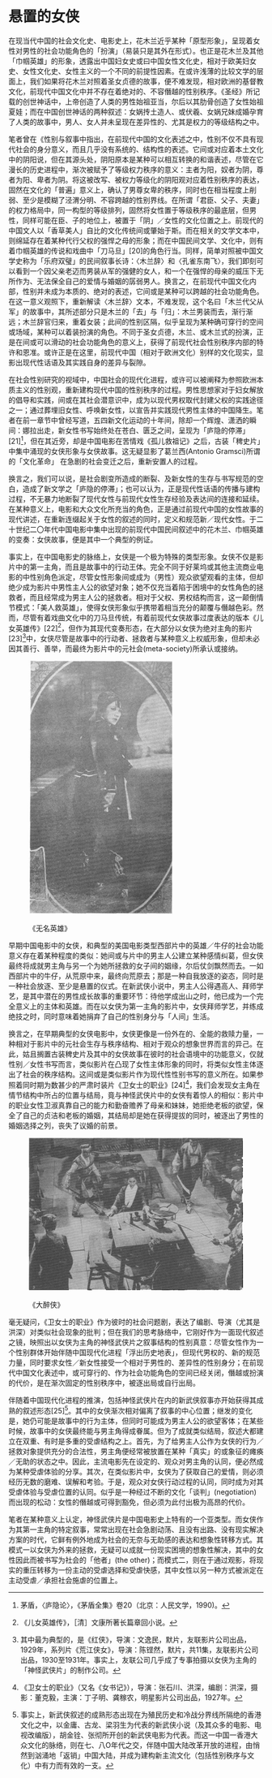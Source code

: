 # 悬置的女侠



在现当代中国的社会文化史、电影史上，花木兰近乎某种「原型形象」，呈现着女性对男性的社会功能角色的「扮演」（易装只是其外在形式）。也正是花木兰及其他「巾帼英雄」的形象，透露出中国妇女史或曰中国女性文化史，相对于欧美妇女史、女性文化史、女性主义的一个不同的前提性因素。在或许浅薄的比较文学的层面上，我们如果将花木兰对照着圣女贞德的故事，便不难发现，相对欧洲的基督教文化，前现代中国文化中并不存在着绝对的、不容僭越的性别秩序。《圣经》所记载的创世神话中，上帝创造了人类的男性始祖亚当，尔后以其肋骨创造了女性始祖夏娃；而在中国创世神话的两种叙述：女娲抟土造人、或伏羲、女娲兄妹成婚孕育了人类的故事中，男人、女人并未呈现在差异性的、尤其是权力的等级结构之中。

笔者曾在《性别与叙事中指出，在前现代中国的文化表述之中，性别不仅不具有现代社会的身分意义，而且几乎没有系统的、结构性的表述。它间或对应着本土文化中的阴阳说，但在其源头处，阴阳原本是某种可以相互转换的和谐表述，尽管在它漫长的历史进程中，渐次被赋予了等级权力秩序的意义：主者为阳，奴者为阴，尊者为阳、卑者为阴。将这被改写、被权力等级化的阴阳观对应着性别秩序的表达，固然在文化的「普遍」意义上，确认了男尊女卑的秩序，同时也在相当程度上削弱、至少是模糊了泾渭分明、不容跨越的性别界线。在所谓「君臣、父子、夫妻」的权力格局中，同一构型的等级排列，固然将女性置于等级秩序的最底层，但男性，同样可能在臣、子的地位上，被置于「阴」／女性的文化位置之上。前现代的中国文人以「香草美人」自比的文化传统间或肇始于斯。而在相关的文学文本中，则绵延存在着某种代行父权的强悍之母的形象；而在中国民间文学、文化中，则有着巾帼英雄的传说和戏曲中「刀马旦」\[20]的角色行当。同样，简单对照被中国文学史称为「乐府双璧」的民间叙事长诗：〈木兰辞〉和〈孔雀东南飞〉，我们即刻可以看到一个因父亲老迈而男装从军的强健的女人，和一个在强悍的母亲的威压下无所作为、无法保全自己的爱情与婚姻的孱弱男人。换言之，在前现代中国文化内部，性别并未成为本质的、绝对的表述，它间或是某种可以跨越的社会功能角色。在这一意义观照下，重新解读〈木兰辞〉文本，不难发现，这个名曰「木兰代父从军」的故事中，其所述部分只是木兰的「去」与「归」：木兰男装而去，渐行渐远；木兰辞官归来，重着女装；此间的性别区隔，似乎呈现为某种确可穿行的空间或场域，某种可以着装扮演的角色。不同于圣女贞德，木兰、或木兰式的扮演，正是在间或可以滑动的社会功能角色的意义上，获得了前现代社会性别秩序内部的特许和恩准。或许正是在这里，前现代中国（相对于欧洲文化）别样的文化现实，显影出现代性话语及其实践自身的差异与裂隙。

在社会性别研究的视域中，中国社会的现代化进程，或许可以被阐释为参照欧洲本质主义的性别观，重新建构现代中国的性别秩序的过程。男性思想家对于妇女解放的倡导和实践，间或在其社会潜意识中，成为以现代男权取代封建父权的实践途径之一；通过葬埋旧女性、呼唤新女性，以宣告并实践现代男性主体的中国降生。笔者在前一章节中曾经写道，五四新文化运动的十年间，除却一个辉煌、潇洒的瞬间：娜拉出走，新女性书写始终处在苍白、匮乏之间，呈现为「庐隐的停滞」\[21][^1]，但在其近旁，却是中国电影在苦情戏《孤儿救祖记》之后，古装「稗史片」中集中涌现的女侠形象与女侠故事。这无疑显影了葛兰西(Antonio Gramsci)所谓的「文化革命」 在急剧的社会变迁之后，重新安置人的过程。

换言之，我们可以说，是社会剧变所造成的断裂、及新女性的生存与书写规范的空白，造成了新文学之「庐隐的停滞」；也可以认为，正是现代性话语的传播与建构过程，不无暴力地断裂了现代女性与前现代女性生存经验及表达间的连接和延续。在某种意义上，电影和大众文化所充当的角色，正是通过前现代中国的女性故事的现代讲述，在重新连缀起关于女性的叙述的同时，定义和规范新／现代女性。于二十世纪二〇年代中国电影中集中出现的前现代中国民间叙述中的花木兰、巾帼英雄的变奏：女侠故事，便是其中一个典型的例证。

事实上，在中国电影史的脉络上，女侠是一个极为特殊的类型形象。女侠不仅是影片中的第一主角，而且是故事中的行动王体。完全不同于好莱坞或其他主流商业电影的中性别角色派定，尽管女性形象间或成为（男性）观众欲望观看的主体，但却绝少成为影片中男性主人公的欲望对象；她不仅充当着陷于困境中的女性角色的拯救者，而且经常成为男主人公的拯救者。相对于父权、男权结构而言，这一颠倒情节模式：「美人救英雄」，使得女侠形象似乎携带着相当充分的颠覆与僭越色彩。然而，尽管有着戏曲文化中的刀马旦传统，有着前现代女侠故事过度表达的版本《儿女英雄传》\[22][^2]，但作为其现代变奏形态，在大部分以女侠为绝对主角的影片\[23][^3]中，女侠尽管是故事中的行动者、拯救者与某种意义上权威形象，但却未必因其善行、善举，而最终为影片中的元社会(meta-society)所承认或接纳。

<figure><img src="../.gitbook/assets/image (8).png" alt=""><figcaption><p>《无名英雄》</p></figcaption></figure>

早期中国电影中的女侠，和典型的美国电影类型西部片中的英雄／牛仔的社会功能意义存在着某种程度的类似：她间或与片中的男主人公建立某种感情纠葛，但女侠最终将成就男主角与另一个为她所拯救的女子间的姻缘，尔后仗剑飘然而去。一如西部片中的牛仔，从荒原中来，最终向荒原去；那是一种自我放逐的姿态，同时是一种社会放逐、至少是悬置的仪式。在新武侠小说中，男主人公得遇高人、拜师学艺，是其中潜在的男性成长故事的重要环节：待他学成出山之时，他已成为一个完全意义上的主体和英雄。而在以女侠为第一主角的影片中，女侠拜师学艺，并练成绝技之时，同时意味着她捐弃了自己的性别身分与「人间」生活。

换言之，在早期典型的女侠电影中，女侠更像是一份外在的、全能的救赎力量，一种相对于影片中的元社会生存与秩序结构、相对于观众的想象世界而言的异己。在此，姑且搁置古装稗史片及其中的女侠故事在彼时的社会语境中的功能意义，仅就性别／女性书写而言，类似影片在凸现了女性主体形象的同时，将类似女性主体逐出了社会的秩序结构。这间或是类似影片作为现代性性别书写的意义所在。如果参照着同时期为数甚少的严肃时装片《卫女士的职业》\[24][^4]，我们会发现女主角在情节结构中所占的位置与结局，竟与神怪武侠片中的女侠有着惊人的相似：影片中的职业女性卫淑真靠自己的能力和勤奋赡养了母亲和妹妹，她拒绝老板的欲望，保全了自己的贞洁和老板的婚姻，其结局却是她在获得提拔的同时，被逐出了男性的婚姻选择之列，丧失了议婚的前景。

<figure><img src="../.gitbook/assets/image (9).png" alt=""><figcaption><p>《大醉侠》</p></figcaption></figure>

毫无疑问，《卫女士的职业》作为彼时的社会问题剧，表达了编剧、导演（尤其是洪深）对类似社会现象的批判；但在我们的思考脉络中，它刚好作为一面现代叙述之镜，映照出以女侠为主角的神怪武侠片之叙事结构的性别真意：尽管女性作为一个性别群体开始伴随中国现代化进程「浮出历史地表」，但现代男权的、新的规范力量，同时要求女性／新女性接受一个相对于男性的、差异性的性别身分；在前现代中国文化表述中，或可穿行的、作为社会功能角色的空间已经关闭，僭越或扮演的代价，是在渐次固定的性别秩序中，被逐出局或自行出局。

伴随着中国现代化进程的推演，包括神怪武侠片在内的新武侠叙事亦开始获得其成熟的叙述形态\[25][^5]。其中的女侠渐次相对偏离了叙事的中心位置；继发的变化是，她仍可能是故事中的行为主体，但同时可能成为男主人公的欲望客体；在某些时候，故事中的女侠最终能与男主角得成眷属。但为了成就类似结局，叙述大都建立在双重、有时是多重的受虐结构之上。首先，为了给男主人公作为女侠的行为／拯救对象提供充分的合法性，男主角便经常被放置在某种「真实」的或象征的瘫痪／无助的状态之中。因此，主流电影先在设定的、观众对男主角的认同，便必然成为某种受虐体验的分享。其次，在类似影片中，女侠为了获取自己的爱情，则必须经历无数的磨难、误解和考验。于是，观众对女侠行动过程的认同，同时成为对其受虐体验与受虐位置的认同。似乎是一种经过不断的文化「谈判」(negotiation)而出现的松动：女性的僭越或可得到豁免，但必须为此付出极为高昂的代价。

笔者在某种意义上认定，神怪武侠片是中国电影史上特有的一个亚类型。而女侠作为其第一主角的特定叙事，常常出现在社会急剧动荡、且没有出路、没有现实解决方案的时代，它鲜有例外地成为社会的无奈与无助感的表达和想象性转移方式。其模式一以女侠为外来的拯救，无疑可以成就一份现实困境的想象性解决，其中的女性因此而被书写为社会的「他者」(the other)；而模式二，则在于通过观影，将现实的重压转移为一份主动的受虐选择和受虐快感，其中女性以另一种方式被派定在主动受虐／承担社会施虐的位置上。

[^1]: 茅盾，〈庐隐论〉，《茅盾全集》卷20（北京：人民文学，1990)。

[^2]: 《儿女英雄传》，［清］文康所著长篇章回小说。

[^3]: 其中最为典型的，是《红侠》，导演：文逸民，默片，友联影片公司出品，1929年，系列片《荒江侠女》，导演：陈铿然，默片，共11集，友联影片公司出品，1930至1931年。事实上，友联公司几乎成了专事拍摄以女侠为主角的「神怪武侠片」的制作公司。

[^4]: 《卫女士的职业》（又名《女书记》），导演：张石川、洪深，编剧：洪深，摄影：董克毅，主演：丁子明、龚稼农，明星影片公司出品，1927年。

[^5]: 事实上，新武侠叙述的成熟形态出现在为殖民历史和冷战分界线所隔绝的香港文化之中，以金庸、古龙、梁羽生为代表的新武侠小说（及其众多的电影、电视改编版），胡金铨、张彻所开创的新武侠电影为代表。而这一中国一香港大众文化的脉络，则在七、八O年代之交，伴随中国大陆改革开放的进程，由悄然到汹涌地「返销」中国大陆，并成为建构新主流文化（包括性别秩序与文化）中有力而有效的一支。
